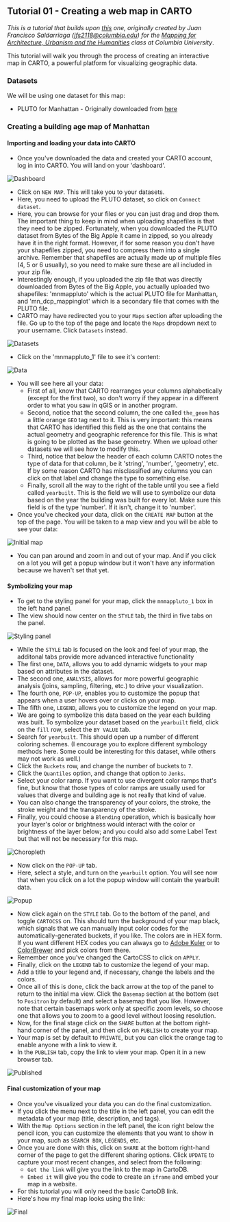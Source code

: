 ## Tutorial 01 - Creating a web map in CARTO
*This is a tutorial that builds upon [this](https://github.com/juanfrans-courses/mapping_arch_hum/blob/master/Fall_2016/Tutorials/07_Creating_Webmaps_Part_01.md) one, originally created by Juan Francisco Saldarriaga (jfs2118@columbia.edu) for the [Mapping for Architecture, Urbanism and the Humanities](https://github.com/juanfrans-courses/mapping_arch_hum) class at Columbia University*.

This tutorial will walk you through the process of creating an interactive map in CARTO, a powerful platform for visualizing geographic data. 

### Datasets

We will be using one dataset for this map:

* PLUTO for Manhattan - Originally downloaded from [here](http://www1.nyc.gov/site/planning/data-maps/open-data/dwn-pluto-mappluto.page)

### Creating a building age map of Manhattan
#### Importing and loading your data into CARTO

* Once you've downloaded the data and created your CARTO account, log in into CARTO. You will land on your 'dashboard'.

![Dashboard](https://github.com/emilyfuhrman/datavis_design/blob/master/2016_Summer/Tutorials/Images/01_Creating_a_web_map_in_CARTO/01_Dashboard.png)

* Click on `NEW MAP`. This will take you to your datasets.
* Here, you need to upload the PLUTO dataset, so click on `Connect dataset`.
* Here, you can browse for your files or you can just drag and drop them. The important thing to keep in mind when uploading shapefiles is that they need to be zipped. Fortunately, when you downloaded the PLUTO dataset from Bytes of the Big Apple it came in zipped, so you already have it in the right format. However, if for some reason you don't have your shapefiles zipped, you need to compress them into a single archive. Remember that shapefiles are actually made up of multiple files (4, 5 or 6 usually), so you need to make sure these are all included in your zip file.
* Interestingly enough, if you uploaded the zip file that was directly downloaded from Bytes of the Big Apple, you actually uploaded two shapefiles: 'mnmappluto' which is the actual PLUTO file for Manhattan, and 'mn_dcp_mappinglot' which is a secondary file that comes with the PLUTO file.
* CARTO may have redirected you to your `Maps` section after uploading the file. Go up to the top of the page and locate the `Maps` dropdown next to your username. Click `Datasets` instead.

![Datasets](https://github.com/emilyfuhrman/datavis_design/blob/master/2016_Summer/Tutorials/Images/01_Creating_a_web_map_in_CARTO/02_Datasets.png)

* Click on the 'mnmappluto_1' file to see it's content:

![Data](https://github.com/emilyfuhrman/datavis_design/blob/master/2016_Summer/Tutorials/Images/01_Creating_a_web_map_in_CARTO/03_Data.png)

* You will see here all your data:
  * First of all, know that CARTO rearranges your columns alphabetically (except for the first two), so don't worry if they appear in a different order to what you saw in qGIS or in another program.
  * Second, notice that the second column, the one called `the_geom` has a little orange `GEO` tag next to it. This is very important: this means that CARTO has identified this field as the one that contains the actual geometry and geographic reference for this file. This is what is going to be plotted as the base geometry. When we upload other datasets we will see how to modify this.
  * Third, notice that below the header of each column CARTO notes the type of data for that column, be it 'string', 'number', 'geometry', etc. If by some reason CARTO has misclassified any columns you can click on that label and change the type to something else.
  * Finally, scroll all the way to the right of the table until you see a field called `yearbuilt`. This is the field we will use to symbolize our data based on the year the building was built for every lot. Make sure this field is of the type 'number'. If it isn't, change it to 'number'.
* Once you've checked your data, click on the `CREATE MAP` button at the top of the page. You will be taken to a map view and you will be able to see your data:

![Initial map](https://github.com/emilyfuhrman/datavis_design/blob/master/2016_Summer/Tutorials/Images/01_Creating_a_web_map_in_CARTO/04_Map_Initial.png)

* You can pan around and zoom in and out of your map. And if you click on a lot you will get a popup window but it won't have any information because we haven't set that yet.

#### Symbolizing your map

* To get to the styling panel for your map, click the `mnmappluto_1` box in the left hand panel.
* The view should now center on the `STYLE` tab, the third in five tabs on the panel. 

![Styling panel](https://github.com/emilyfuhrman/datavis_design/blob/master/2016_Summer/Tutorials/Images/01_Creating_a_web_map_in_CARTO/05_Styling_Panel.png)

* While the `STYLE` tab is focused on the look and feel of your map, the additonal tabs provide more advanced interactive functionality
 * The first one, `DATA`, allows you to add dynamic widgets to your map based on attributes in the dataset.
 * The second one, `ANALYSIS`, allows for more powerful geographic analysis (joins, sampling, filtering, etc.) to drive your visualization.
 * The fourth one, `POP-UP`, enables you to customize the popup that appears when a user hovers over or clicks on your map.
 * The fifth one, `LEGEND`, allows you to customize the legend on your map.
* We are going to symbolize this data based on the year each building was built. To symbolize your dataset based on the `yearbuilt` field, click on the `fill` row, select the `BY VALUE` tab.
* Search for `yearbuilt`. This should open up a number of different coloring schemes. (I encourage you to explore different symbology methods here. Some could be interesting for this dataset, while others may not work as well.)
* Click the `Buckets` row, and change the number of buckets to `7`. 
* Click the `Quantiles` option, and change that option to `Jenks`. 
* Select your color ramp. If you want to use divergent color ramps that's fine, but know that those types of color ramps are usually used for values that diverge and building age is not really that kind of value.
* You can also change the transparency of your colors, the stroke, the stroke weight and the transparency of the stroke.
* Finally, you could choose a `Blending` operation, which is basically how your layer's color or brightness would interact with the color or brightness of the layer below; and you could also add some Label Text but that will not be necessary for this map.

![Choropleth](https://github.com/emilyfuhrman/datavis_design/blob/master/2016_Summer/Tutorials/Images/01_Creating_a_web_map_in_CARTO/06_Choropleth.png)

* Now click on the `POP-UP` tab.
* Here, select a style, and turn on the `yearbuilt` option. You will see now that when you click on a lot the popup window will contain the yearbuilt data.

![Popup](https://github.com/emilyfuhrman/datavis_design/blob/master/2016_Summer/Tutorials/Images/01_Creating_a_web_map_in_CARTO/07_Popup.png)

* Now click again on the `STYLE` tab. Go to the bottom of the panel, and toggle `CARTOCSS` on. This should turn the background of your map black, which signals that we can manually input color codes for the automatically-generated buckets, if you like. The colors are in HEX form. If you want different HEX codes you can always go to [Adobe Kuler](https://color.adobe.com/) or to [ColorBrewer](http://colorbrewer2.org/) and pick colors from there.
* Remember once you've changed the CartoCSS to click on `APPLY`.
* Finally, click on the `LEGEND` tab to customize the legend of your map.
* Add a title to your legend and, if necessary, change the labels and the colors.
* Once all of this is done, click the back arrow at the top of the panel to return to the initial ma view. Click the `Basemap` section at the bottom (set to `Positron` by default) and select a basemap that you like. However, note that certain basemaps work only at specific zoom levels, so choose one that allows you to zoom to a good level without loosing resolution.
* Now, for the final stage click on the `SHARE` button at the bottom right-hand corner of the panel, and then click on `PUBLISH` to create your map. 
* Your map is set by default to `PRIVATE`, but you can click the orange tag to enable anyone with a link to view it. 
* In the `PUBLISH` tab, copy the link to view your map. Open it in a new browser tab.

![Published](https://github.com/emilyfuhrman/datavis_design/blob/master/2016_Summer/Tutorials/Images/01_Creating_a_web_map_in_CARTO/08_Published.png)

#### Final customization of your map
* Once you've visualized your data you can do the final customization.
* If you click the menu next to the title in the left panel, you can edit the metadata of your map (title, description, and tags).
* With the `Map Options` section in the left panel, the icon right below the pencil icon, you can customize the elements that you want to show in your map, such as `SEARCH BOX`, `LEGENDS`, etc.
* Once you are done with this, click on `SHARE` at the bottom right-hand corner of the page to get the different sharing options. Click `UPDATE` to capture your most recent changes, and select from the following:
  * `Get the link` will give you the link to the map in CartoDB.
  * `Embed it` will give you the code to create an `iframe` and embed your map in a website.
* For this tutorial you will only need the basic CartoDB link.
* Here's how my final map looks using the link:

![Final](https://github.com/emilyfuhrman/datavis_design/blob/master/2016_Summer/Tutorials/Images/01_Creating_a_web_map_in_CARTO/09_Final.png)

